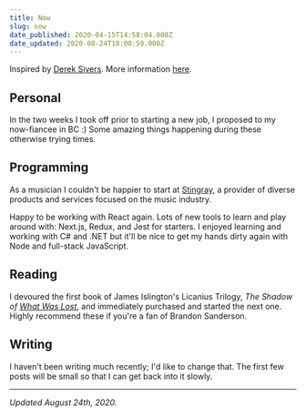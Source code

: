 ```yaml
---
title: Now
slug: now
date_published: 2020-04-15T14:58:04.000Z
date_updated: 2020-08-24T18:00:59.000Z
---
```


Inspired by [Derek Sivers](https://sivers.org/now). More information [here](https://nownownow.com/about).

## Personal

In the two weeks I took off prior to starting a new job, I proposed to my now-fiancee in BC :) Some amazing things happening during these otherwise trying times.

## Programming

As a musician I couldn't be happier to start at [Stingray](https://www.stingray.com/), a provider of diverse products and services focused on the music industry.

Happy to be working with React again. Lots of new tools to learn and play around with: Next.js, Redux, and Jest for starters. I enjoyed learning and working with C# and .NET but it'll be nice to get my hands dirty again with Node and full-stack JavaScript.

## Reading

I devoured the first book of James Islington's Licanius Trilogy, *The Shadow of [What Was Lost](https://www.amazon.ca/Shadow-What-Lost-Licanius-Trilogy-ebook/dp/B01HMRF5FI)*, and immediately purchased and started the next one. Highly recommend these if you're a fan of Brandon Sanderson.

## Writing

I haven't been writing much recently; I'd like to change that. The first few posts will be small so that I can get back into it slowly.

---

*Updated August 24th, 2020.*
